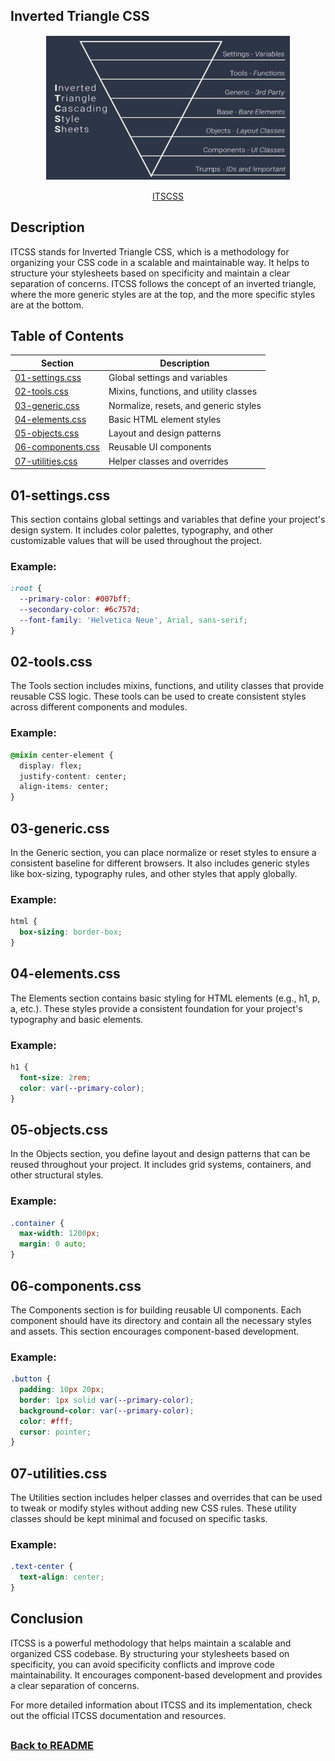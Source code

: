 ## Inverted Triangle CSS

<p align="center">
  <img src="../04-assets/01-docs/itcss.png" alt="Atomic Design" width="390" height="230" style="border: 1px solid white; display: block; margin: 0 auto;">
  <br>
  <a href="https://itcss.io/">ITSCSS</a>
</p>

## Description

ITCSS stands for Inverted Triangle CSS, which is a methodology for organizing your CSS code in a scalable and maintainable way. It helps to structure your stylesheets based on specificity and maintain a clear separation of concerns. ITCSS follows the concept of an inverted triangle, where the more generic styles are at the top, and the more specific styles are at the bottom.

## Table of Contents

| Section              | Description                                |
|----------------------|--------------------------------------------|
| [01-settings.css](#01-settings.css)| Global settings and variables              |
| [02-tools.css](#02-tools.css)      | Mixins, functions, and utility classes     |
| [03-generic.css](#03-generic.css)  | Normalize, resets, and generic styles      |
| [04-elements.css](#04-elements.css)| Basic HTML element styles                  |
| [05-objects.css](#05-objects.css)  | Layout and design patterns                 |
| [06-components.css](#06-components.css)| Reusable UI components                  |
| [07-utilities.css](#07-utilities.css)| Helper classes and overrides             |

## 01-settings.css

This section contains global settings and variables that define your project's design system. It includes color palettes, typography, and other customizable values that will be used throughout the project.

### Example:

```css
:root {
  --primary-color: #007bff;
  --secondary-color: #6c757d;
  --font-family: 'Helvetica Neue', Arial, sans-serif;
}
```

## 02-tools.css

The Tools section includes mixins, functions, and utility classes that provide reusable CSS logic. These tools can be used to create consistent styles across different components and modules.


### Example:

```css
@mixin center-element {
  display: flex;
  justify-content: center;
  align-items: center;
}
```

## 03-generic.css

In the Generic section, you can place normalize or reset styles to ensure a consistent baseline for different browsers. It also includes generic styles like box-sizing, typography rules, and other styles that apply globally.

### Example:

```css
html {
  box-sizing: border-box;
}
```

## 04-elements.css

The Elements section contains basic styling for HTML elements (e.g., h1, p, a, etc.). These styles provide a consistent foundation for your project's typography and basic elements.

### Example:

```css
h1 {
  font-size: 2rem;
  color: var(--primary-color);
}
```

## 05-objects.css

In the Objects section, you define layout and design patterns that can be reused throughout your project. It includes grid systems, containers, and other structural styles.

### Example:

```css
.container {
  max-width: 1200px;
  margin: 0 auto;
}
```

## 06-components.css

The Components section is for building reusable UI components. Each component should have its directory and contain all the necessary styles and assets. This section encourages component-based development.

### Example:

```css
.button {
  padding: 10px 20px;
  border: 1px solid var(--primary-color);
  background-color: var(--primary-color);
  color: #fff;
  cursor: pointer;
}
```

## 07-utilities.css

The Utilities section includes helper classes and overrides that can be used to tweak or modify styles without adding new CSS rules. These utility classes should be kept minimal and focused on specific tasks.

### Example:

```css
.text-center {
  text-align: center;
}
```

## Conclusion

ITCSS is a powerful methodology that helps maintain a scalable and organized CSS codebase. By structuring your stylesheets based on specificity, you can avoid specificity conflicts and improve code maintainability. It encourages component-based development and provides a clear separation of concerns.

For more detailed information about ITCSS and its implementation, check out the official ITCSS documentation and resources.

## 
### [Back to README](../README.md)
## 